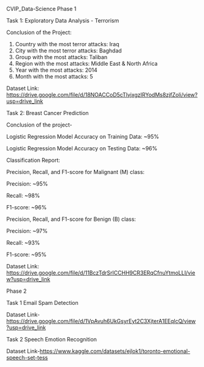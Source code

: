 CVIP_Data-Science Phase 1

Task 1: Exploratory Data Analysis - Terrorism

Conclusion of the Project:
   1. Country with the most terror attacks: Iraq
   2. City with the most terror attacks: Baghdad
   3. Group with the most attacks: Taliban
   4. Region with the most attacks: Middle East & North Africa
   5. Year with the most attacks: 2014
   6. Month with the most attacks: 5

 Dataset Link: https://drive.google.com/file/d/18NOACCoD5cTlvjxgzIRYodMs8zjfZoli/view?usp=drive_link

Task 2: Breast Cancer Prediction

Conclusion of the project-

Logistic Regression Model Accuracy on Training Data: ~95%

Logistic Regression Model Accuracy on Testing Data: ~96%

Classification Report:

Precision, Recall, and F1-score for Malignant (M) class:

Precision: ~95%

Recall: ~98%

F1-score: ~96%

Precision, Recall, and F1-score for Benign (B) class:

Precision: ~97%

Recall: ~93%

F1-score: ~95%

Dataset Link: https://drive.google.com/file/d/11BczTdrSrICCHH9CR3ERqCfnuYtmoLLI/view?usp=drive_link

Phase 2

Task 1 Email Spam Detection 

Dataset Link- https://drive.google.com/file/d/1VpAvuh6UkGsyrEyt2C3XjterA1EEqlcQ/view?usp=drive_link

Task 2 Speech Emotion Recognition

Dataset Link-https://www.kaggle.com/datasets/ejlok1/toronto-emotional-speech-set-tess


